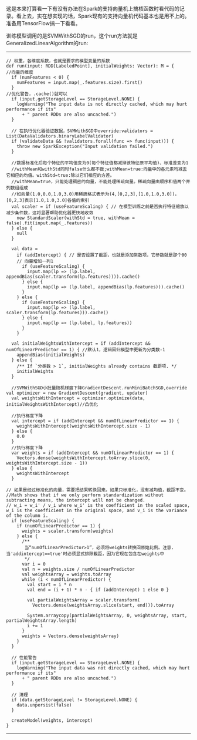 这是本来打算看一下有没有办法在Spark的支持向量机上搞核函数时看代码的记录。看上去，实在想实现的话，Spark现有的支持向量机代码基本也是用不上的。准备用TensorFlow搞一下看看。

训练模型调用的是SVMWithSGD的run，这个run方法就是GeneralizedLinearAlgorithm的run:

-----

    // 权重，各维度系数，也就是要求的模型变量的系数
    def run(input: RDD[LabeledPoint], initialWeights: Vector): M = {
    //向量的维度
      if (numFeatures < 0) {
        numFeatures = input.map(_.features.size).first()
      }
    //优化警告，.cache()就可以
      if (input.getStorageLevel == StorageLevel.NONE) {
        logWarning("The input data is not directly cached, which may hurt performance if its"
          + " parent RDDs are also uncached.")
      }

      // 在执行优化器验证数据，SVMWithSGD中override:validators = List(DataValidators.binaryLabelValidator)
      if (validateData && !validators.forall(func => func(input))) {
        throw new SparkException("Input validation failed.")
      }

      //数据标准化后每个特征的平均值变为0(每个特征值都减掉该特征原平均值)、标准差变为1
      //withMean和withStd同时false什么都不做;withMean=true:向量中的各元素均减去它相应的均值。withStd=true:除以它们相应的方差。
      //withMean=true，只能处理稠密的向量，不能处理稀疏向量。稀疏向量由顺序和值两个并列数组组成
      //如向量(1.0,0.0,1.0,3.0)用稀疏格式表示为(4,[0,2,3],[1.0,1.0,3.0])，[0,2,3]表示[1.0,1.0,3.0]各值的索引
      val scaler = if (useFeatureScaling) { // 在模型训练之前是否执行特征缩放以减少条件数，这将显著帮助优化器更快地收敛
        new StandardScaler(withStd = true, withMean = false).fit(input.map(_.features))
      } else {
        null
      }

      val data =
        if (addIntercept) { // 是否设置了截距，也就是添加常数项，它参数就是那个θ0
        // 向量增加一列1
          if (useFeatureScaling) {
            input.map(lp => (lp.label, appendBias(scaler.transform(lp.features)))).cache()
          } else {
            input.map(lp => (lp.label, appendBias(lp.features))).cache()
          }
        } else {
          if (useFeatureScaling) {
            input.map(lp => (lp.label, scaler.transform(lp.features))).cache()
          } else {
            input.map(lp => (lp.label, lp.features))
          }
        }

      val initialWeightsWithIntercept = if (addIntercept && numOfLinearPredictor == 1) { //默认1，逻辑回归模型中更新为分类数-1
        appendBias(initialWeights)
      } else {
        /** If `分类数 > 1`, initialWeights already contains 截距项. */
        initialWeights
      }

      //SVMWithSGD小批量随机梯度下降GradientDescent.runMiniBatchSGD,override val optimizer = new GradientDescent(gradient, updater)
      val weightsWithIntercept = optimizer.optimize(data, initialWeightsWithIntercept)//凸优化

      //执行梯度下降
      val intercept = if (addIntercept && numOfLinearPredictor == 1) {
        weightsWithIntercept(weightsWithIntercept.size - 1)
      } else {
        0.0
      }
      //执行梯度下降
      var weights = if (addIntercept && numOfLinearPredictor == 1) {
        Vectors.dense(weightsWithIntercept.toArray.slice(0, weightsWithIntercept.size - 1))
      } else {
        weightsWithIntercept
      }

    // 如果是经过标准化的向量，需要把结果转换回来。如果只标准化，没有减均值，截距不变。
    //Math shows that if we only perform standardization without subtracting means, the intercept will not be changed. 
    // w_i = w_i' / v_i where w_i' is the coefficient in the scaled space, w_i is the coefficient in the original space, and v_i is the variance of the column i.
      if (useFeatureScaling) {
        if (numOfLinearPredictor == 1) {
          weights = scaler.transform(weights)
        } else {
          /**
           当“numOfLinearPredictor>1”，必须将weights转换回原始比例。注意，当'addintercept==true'时必须显式排除截距，因为它现在包含在weights中
           */
          var i = 0
          val n = weights.size / numOfLinearPredictor
          val weightsArray = weights.toArray
          while (i < numOfLinearPredictor) {
            val start = i * n
            val end = (i + 1) * n - { if (addIntercept) 1 else 0 }

            val partialWeightsArray = scaler.transform(
              Vectors.dense(weightsArray.slice(start, end))).toArray

            System.arraycopy(partialWeightsArray, 0, weightsArray, start, partialWeightsArray.length)
            i += 1
          }
          weights = Vectors.dense(weightsArray)
        }
      }

      // 性能警告
      if (input.getStorageLevel == StorageLevel.NONE) {
        logWarning("The input data was not directly cached, which may hurt performance if its"
          + " parent RDDs are also uncached.")
      }

      // 清理
      if (data.getStorageLevel != StorageLevel.NONE) {
        data.unpersist(false)
      }

      createModel(weights, intercept)
    }

-----
